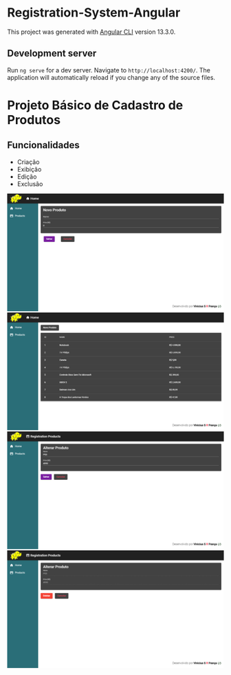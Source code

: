 # Registration-System-Angular

This project was generated with [Angular CLI](https://github.com/angular/angular-cli) version 13.3.0.

## Development server

Run `ng serve` for a dev server. Navigate to `http://localhost:4200/`. The application will automatically reload if you change any of the source files.


<h1>Projeto Básico de Cadastro de Produtos</h1>
<h2>Funcionalidades</h2>
<ul>
  <li>Criação</li>
  <li>Exibição</li>
  <li>Edição</li>
  <li>Exclusão</li>
</ul>

<img src="./src/assets/img/angular-project.png" alt="project" />
<img src="./src/assets/img/angular-project2.png" alt="project" />
<img src="./src/assets/img/edit.png" alt="edit" />
<img src="./src/assets/img/delete.png" alt="delete" />
